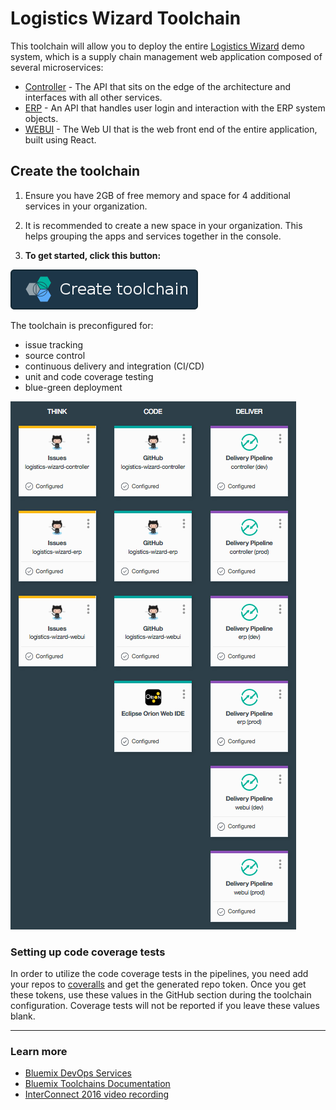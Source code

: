 # Logistics Wizard Toolchain

This toolchain will allow you to deploy the entire [Logistics Wizard](https://github.com/IBM-Bluemix/logistics-wizard) demo system, which is a supply chain management web application composed of several microservices:  
- [Controller][github_controller_url] - The API that sits on the edge of the architecture and interfaces with all other services.  
- [ERP][github_erp_url] - An API that handles user login and interaction with the ERP system objects.  
- [WEBUI][github_webui_url] - The Web UI that is the web front end of the entire application, built using React.

## Create the toolchain

1. Ensure you have 2GB of free memory and space for 4 additional services in your organization.

1. It is recommended to create a new space in your organization. This helps grouping the apps and services together in the console.

1. **To get started, click this button:**

  [![Deploy To Bluemix](./.bluemix/create_toolchain_button.png)](https://new-console.ng.bluemix.net/devops/setup/deploy/?repository=https%3A//github.com//IBM-Bluemix/logistics-wizard-toolchain.git)

The toolchain is preconfigured for:

- issue tracking
- source control
- continuous delivery and integration (CI/CD)
- unit and code coverage testing
- blue-green deployment

![Toolchain template steps](./.bluemix/toolchain.png)

### Setting up code coverage tests

In order to utilize the code coverage tests in the pipelines, you need add your repos to [coveralls][coveralls_url] and get the generated repo token. Once you get these tokens, use these values in the GitHub section during the toolchain configuration. Coverage tests will not be reported if you leave these values blank.

---
### Learn more

* [Bluemix DevOps Services][bluemix_devops_url]
* [Bluemix Toolchains Documentation][toolchains_overview_url]
* [InterConnect 2016 video recording][toolchains_interconnect_video_url]

<!--Links-->
[bluemix_devops_url]: https://new-console.ng.bluemix.net/devops
[github_controller_url]: https://github.com/IBM-Bluemix/logistics-wizard-controller
[github_erp_url]: https://github.com/IBM-Bluemix/logistics-wizard-erp
[github_webui_url]: https://github.com/IBM-Bluemix/logistics-wizard-webui
[coveralls_url]: https://coveralls.io/
[toolchains_overview_url]: https://new-console.ng.bluemix.net/docs/toolchains/toolchains_overview.html
[toolchains_interconnect_video_url]: https://vimeo.com/156126035/8b04b8878a
